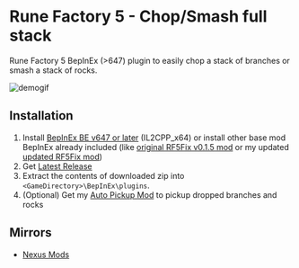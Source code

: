 # Rune Factory 5 - Chop/Smash full stack
Rune Factory 5 BepInEx (>647) plugin to easily chop a stack of branches or smash a stack of rocks.

![demogif](https://raw.githubusercontent.com/davidthemaster30/RF5StackChopSmash/c0462c92a52b6a1e19dd3e8d996181c32fc22c1c/Media/output.gif?raw=true)


## Installation

1. Install [BepInEx BE v647 or later](https://builds.bepinex.dev/projects/bepinex_be) (IL2CPP_x64)
or install other base mod BepInEx already included (like [original RF5Fix v0.1.5 mod](https://github.com/Lyall/RF5Fix) or my updated [updated RF5Fix mod](https://github.com/davidthemaster30/RF5Fix))
2. Get [Latest Release](https://github.com/davidthemaster30/RF5StackChopSmash/releases)
3. Extract the contents of downloaded zip into `<GameDirectory>\BepInEx\plugins`. 
4. (Optional) Get my [Auto Pickup Mod](https://www.nexusmods.com/runefactory5/mods/102) to pickup dropped branches and rocks

## Mirrors
* [Nexus Mods](https://www.nexusmods.com/runefactory5/mods/XX)

